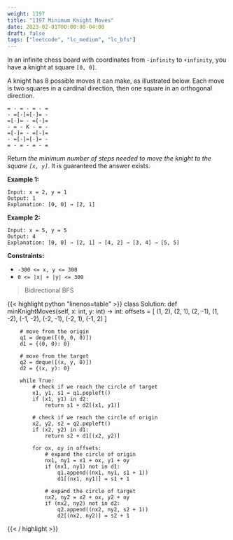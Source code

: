 ```yaml
---
weight: 1197
title: "1197 Minimum Knight Moves"
date: 2023-02-01T00:00:00-04:00
draft: false
tags: ["leetcode", "lc_medium", "lc_bfs"]
---
```


In an infinite chess board with coordinates from `-infinity` to `+infinity`, you have a knight at square `[0, 0]`.

A knight has 8 possible moves it can make, as illustrated below. Each move is two squares in a cardinal direction, then one square in an orthogonal direction.
```
= - = - = - =
- =[-]=[-]= -
=[-]= - =[-]=
- = - K - = -
=[-]= - =[-]=
- =[-]=[-]= -
= - = - = - =
```
Return *the minimum number of steps needed to move the knight to the square `[x, y]`*. It is guaranteed the answer exists.


**Example 1:**
```
Input: x = 2, y = 1
Output: 1
Explanation: [0, 0] → [2, 1]
```
**Example 2:**
```
Input: x = 5, y = 5
Output: 4
Explanation: [0, 0] → [2, 1] → [4, 2] → [3, 4] → [5, 5]
```

**Constraints:**
- `-300 <= x, y <= 300`
- `0 <= |x| + |y| <= 300`

> Bidirectional BFS

<div class="tabs"></div>
<div class="tab-content">
<div id="python" class="lang">
{{< highlight python "linenos=table" >}}
class Solution:
    def minKnightMoves(self, x: int, y: int) -> int:
        offsets = [
            (1, 2), (2, 1),
            (2, -1), (1, -2),
            (-1, -2), (-2, -1),
            (-2, 1), (-1, 2)
        ]

        # move from the origin
        q1 = deque([(0, 0, 0)])
        d1 = {(0, 0): 0}

        # move from the target
        q2 = deque([(x, y, 0)])
        d2 = {(x, y): 0}

        while True:
            # check if we reach the circle of target
            x1, y1, s1 = q1.popleft()
            if (x1, y1) in d2:
                return s1 + d2[(x1, y1)]

            # check if we reach the circle of origin
            x2, y2, s2 = q2.popleft()
            if (x2, y2) in d1:
                return s2 + d1[(x2, y2)]

            for ox, oy in offsets:
                # expand the circle of origin
                nx1, ny1 = x1 + ox, y1 + oy
                if (nx1, ny1) not in d1:
                    q1.append((nx1, ny1, s1 + 1))
                    d1[(nx1, ny1)] = s1 + 1

                # expand the circle of target
                nx2, ny2 = x2 + ox, y2 + oy
                if (nx2, ny2) not in d2:
                    q2.append((nx2, ny2, s2 + 1))
                    d2[(nx2, ny2)] = s2 + 1
{{< / highlight >}}
</div>
</div>
